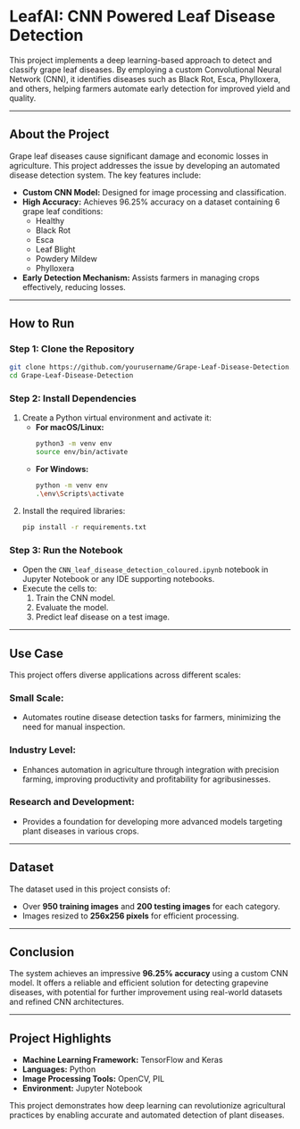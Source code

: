 # LeafAI: CNN Powered Leaf Disease Detection

This project implements a deep learning-based approach to detect and classify grape leaf diseases. By employing a custom Convolutional Neural Network (CNN), it identifies diseases such as Black Rot, Esca, Phylloxera, and others, helping farmers automate early detection for improved yield and quality.

---

## About the Project
Grape leaf diseases cause significant damage and economic losses in agriculture. This project addresses the issue by developing an automated disease detection system. The key features include:

- **Custom CNN Model:** Designed for image processing and classification.
- **High Accuracy:** Achieves 96.25% accuracy on a dataset containing 6 grape leaf conditions:
  - Healthy
  - Black Rot
  - Esca
  - Leaf Blight
  - Powdery Mildew
  - Phylloxera
- **Early Detection Mechanism:** Assists farmers in managing crops effectively, reducing losses.

---

## How to Run

### Step 1: Clone the Repository
```bash
git clone https://github.com/yourusername/Grape-Leaf-Disease-Detection.git
cd Grape-Leaf-Disease-Detection
```

### Step 2: Install Dependencies
1. Create a Python virtual environment and activate it:
   - **For macOS/Linux:**
     ```bash
     python3 -m venv env
     source env/bin/activate
     ```
   - **For Windows:**
     ```bash
     python -m venv env
     .\env\Scripts\activate
     ```
2. Install the required libraries:
   ```bash
   pip install -r requirements.txt
   ```

### Step 3: Run the Notebook
- Open the `CNN_leaf_disease_detection_coloured.ipynb` notebook in Jupyter Notebook or any IDE supporting notebooks.
- Execute the cells to:
  1. Train the CNN model.
  2. Evaluate the model.
  3. Predict leaf disease on a test image.

---

## Use Case
This project offers diverse applications across different scales:

### Small Scale:
- Automates routine disease detection tasks for farmers, minimizing the need for manual inspection.

### Industry Level:
- Enhances automation in agriculture through integration with precision farming, improving productivity and profitability for agribusinesses.

### Research and Development:
- Provides a foundation for developing more advanced models targeting plant diseases in various crops.

---

## Dataset
The dataset used in this project consists of:
- Over **950 training images** and **200 testing images** for each category.
- Images resized to **256x256 pixels** for efficient processing.

---

## Conclusion
The system achieves an impressive **96.25% accuracy** using a custom CNN model. It offers a reliable and efficient solution for detecting grapevine diseases, with potential for further improvement using real-world datasets and refined CNN architectures.

---

## Project Highlights
- **Machine Learning Framework:** TensorFlow and Keras
- **Languages:** Python
- **Image Processing Tools:** OpenCV, PIL
- **Environment:** Jupyter Notebook

This project demonstrates how deep learning can revolutionize agricultural practices by enabling accurate and automated detection of plant diseases.
